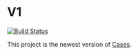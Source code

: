 # V1

[![Build Status](https://travis-ci.com/veeral-patel/v1.svg?token=uzzRsPFwoXShK27FBqgD&branch=master)](https://travis-ci.com/veeral-patel/v1)

This project is the newest version of [Cases](https://github.com/veeral-patel/cases).
